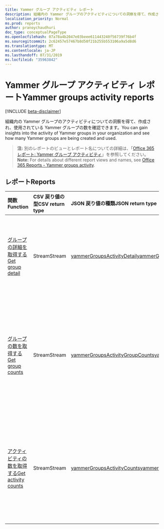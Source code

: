 ```yaml
---
title: Yammer グループ アクティビティ レポート
description: 組織内の Yammer グループのアクティビティについての洞察を得て、作成され、使用されている Yammer グループの数を確認できます。
localization_priority: Normal
ms.prod: reports
author: pranoychaudhuri
doc_type: conceptualPageType
ms.openlocfilehash: 07a78a4b2047e03beee611443240f56739f76b4f
ms.sourcegitcommit: 2c62457e57467b8d50f21b255b553106a9a5d8d6
ms.translationtype: MT
ms.contentlocale: ja-JP
ms.lasthandoff: 07/31/2019
ms.locfileid: "35963842"
---
```

# <a name="yammer-groups-activity-reports"></a><span data-ttu-id="e4970-103">Yammer グループ アクティビティ レポート</span><span class="sxs-lookup"><span data-stu-id="e4970-103">Yammer groups activity reports</span></span>

[!INCLUDE [beta-disclaimer](../../includes/beta-disclaimer.md)]

<span data-ttu-id="e4970-104">組織内の Yammer グループのアクティビティについての洞察を得て、作成され、使用されている Yammer グループの数を確認できます。</span><span class="sxs-lookup"><span data-stu-id="e4970-104">You can gain insights into the activity of Yammer groups in your organization and see how many Yammer groups are being created and used.</span></span>

> <span data-ttu-id="e4970-105">**注:** 別のレポートのビューとレポート名についての詳細は、「[Office 365 レポート: Yammer グループ アクティビティ](https://support.office.com/client/Yammer-groups-activity-report-94dd92ec-ea73-43c6-b51f-2a11fd78aa31)」を参照してください。</span><span class="sxs-lookup"><span data-stu-id="e4970-105">**Note:** For details about different report views and names, see [Office 365 Reports - Yammer groups activity](https://support.office.com/client/Yammer-groups-activity-report-94dd92ec-ea73-43c6-b51f-2a11fd78aa31).</span></span>

## <a name="reports"></a><span data-ttu-id="e4970-106">レポート</span><span class="sxs-lookup"><span data-stu-id="e4970-106">Reports</span></span>

| <span data-ttu-id="e4970-107">関数</span><span class="sxs-lookup"><span data-stu-id="e4970-107">Function</span></span>                                 | <span data-ttu-id="e4970-108">CSV 戻り値の型</span><span class="sxs-lookup"><span data-stu-id="e4970-108">CSV return type</span></span> | <span data-ttu-id="e4970-109">JSON 戻り値の種類</span><span class="sxs-lookup"><span data-stu-id="e4970-109">JSON return type</span></span>                         | <span data-ttu-id="e4970-110">説明</span><span class="sxs-lookup"><span data-stu-id="e4970-110">Description</span></span>                              |
| :--------------------------------------- | :-------------- | :--------------------------------------- | ---------------------------------------- |
| [<span data-ttu-id="e4970-111">グループの詳細を取得する</span><span class="sxs-lookup"><span data-stu-id="e4970-111">Get group detail</span></span>](../api/reportroot-getyammergroupsactivitydetail.md) | <span data-ttu-id="e4970-112">Stream</span><span class="sxs-lookup"><span data-stu-id="e4970-112">Stream</span></span>          | [<span data-ttu-id="e4970-113">yammerGroupsActivityDetail</span><span class="sxs-lookup"><span data-stu-id="e4970-113">yammerGroupsActivityDetail</span></span>](../resources/yammergroupsactivitydetail.md) | <span data-ttu-id="e4970-114">グループ別の Yammer グループ アクティビティに関する詳細を取得します。</span><span class="sxs-lookup"><span data-stu-id="e4970-114">Get details about Yammer groups activity by group.</span></span> |
| [<span data-ttu-id="e4970-115">グループの数を取得する</span><span class="sxs-lookup"><span data-stu-id="e4970-115">Get group counts</span></span>](../api/reportroot-getyammergroupsactivitygroupcounts.md) | <span data-ttu-id="e4970-116">Stream</span><span class="sxs-lookup"><span data-stu-id="e4970-116">Stream</span></span>          | [<span data-ttu-id="e4970-117">yammerGroupsActivityGroupCounts</span><span class="sxs-lookup"><span data-stu-id="e4970-117">yammerGroupsActivityGroupCounts</span></span>](../resources/yammergroupsactivitygroupcounts.md) | <span data-ttu-id="e4970-118">存在したグループ、およびグループ会話アクティビティを含んだグループの合計数を取得します。</span><span class="sxs-lookup"><span data-stu-id="e4970-118">Get the total number of groups that existed and how many included group conversation activity.</span></span> |
| [<span data-ttu-id="e4970-119">アクティビティの数を取得する</span><span class="sxs-lookup"><span data-stu-id="e4970-119">Get activity counts</span></span>](../api/reportroot-getyammergroupsactivitycounts.md) | <span data-ttu-id="e4970-120">Stream</span><span class="sxs-lookup"><span data-stu-id="e4970-120">Stream</span></span>          | [<span data-ttu-id="e4970-121">yammerGroupsActivityCounts</span><span class="sxs-lookup"><span data-stu-id="e4970-121">yammerGroupsActivityCounts</span></span>](../resources/yammergroupsactivitycounts.md) | <span data-ttu-id="e4970-122">グループ内で投稿、読み取り、および「いいね!」を付けた Yammer メッセージの数を取得します。</span><span class="sxs-lookup"><span data-stu-id="e4970-122">Get the number of Yammer messages posted, read, and liked in groups.</span></span> |
